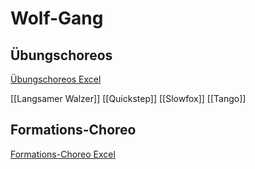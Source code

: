 # Wolf-Gang
## Übungschoreos

[Übungschoreos Excel](https://docs.google.com/spreadsheets/d/1NTWh2OJvZZiBjcbhbgvzghK3Th9gnTjZ/edit#gid=174131925)

[[Langsamer Walzer]]
[[Quickstep]]
[[Slowfox]]
[[Tango]]

## Formations-Choreo
[Formations-Choreo Excel](https://docs.google.com/spreadsheets/d/16nCrIogMu7Vug0WBE4nk9hbdpF-YfpUM/edit?rtpof=true#gid=902853545)

